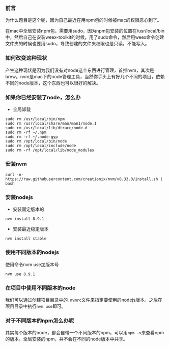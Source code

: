 ### 前言

为什么题目是这个呢，因为自己最近在用npm包的时候被mac的权限恶心到了。

在mac中全局安装npm包，需要用sudo，因为npm包安装的位置在/usr/local/bin中，然后自己在安装weex-toolkit的时候，用了sudo命令，然后用weex命令创建文件夹的时候也要用sudo，导致创建的文件夹权限也是只读，不能写入。

### 如何改变这种现状

产生这种现状是因为我们没有对node这个东西进行管理，首推nvm，其次是brew。nvm是mac下的node管理工具，当然你手头上有好几个不同的项目，依赖不同的node版本，这个东西也可以很好的解决。


### 如果你已经安装了node，怎么办

- 全局卸载

```
sudo rm /usr/local/bin/npm
sudo rm /usr/local/share/man/man1/node.1
sudo rm /usr/local/lib/dtrace/node.d
sudo rm -rf ~/.npm
sudo rm -rf ~/.node-gyp
sudo rm /opt/local/bin/node
sudo rm /opt/local/include/node
sudo rm -rf /opt/local/lib/node_modules
```

### 安装nvm

```
curl -o- https://raw.githubusercontent.com/creationix/nvm/v0.33.0/install.sh | bash
```

### 安装nodejs

- 安装固定版本的
```
nvm install 8.9.1
```
- 安装最近稳定版本
```
nvm install stable
```

### 使用不同版本的nodejs

使用命令nvm use加版本号

```
nvm use 8.9.1
```

### 在项目中使用不同版本的node

我们可以通过创建项目目录中的`.nvmrc`文件来指定要使用的nodejs版本。之后在项目目录中执行`nvm use`即可。

### 对于不同版本的npm怎么办呢

其实每个版本的node，都会自带一个不同版本的npm，可以用`npm -v`来查看npm的版本。全局安装的npm，并不会在不同的node版本中共享。